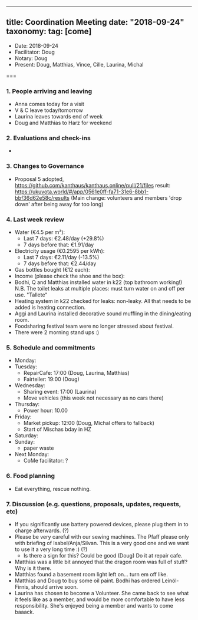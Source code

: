 
---
title: Coordination Meeting
date: "2018-09-24"
taxonomy:
    tag: [come]
---

<!--
Hello facilitator/notary! Thank you for your services. Here is some advice for facilitating coordination meetings:
  - Prepare the meeting a bit beforehand (find out about evaluations, gas, electricity and water usages, waste collections, income, scheduled events). You can ask others to assist you.
  - Notify people 10 minutes before the meeting starts. (Watching the clock is not super fun, people will be grateful if you do it for them.)
  - Start at 10:00 sharp, or earlier if everyone is there. (Waiting is time-wasting, be a time-saver!)
  - If you don't want to take notes yourself ask someone else to take care of that. (This pad can easily be used to read from and write in simultaneously.)
  - Go through the ordered points in order, even if nothing has changed. (They are arranged to try and get the most relevant information to most people.)
  - Feel welcome to moderate conversation if off-topic or too detailed. (Are listeners interested? Are speakers satisfied? Can you identify a sub-group?)
  - Try to finish the meeting before 11:00. (There is always more to talk about and it's important for people to know that CoMes don't take forever.)
  - Leave the room once the meeting has ended. (This sends a clear signal to everyone else that they can also leave and get on with their day.)
  - Take care that the meeting minutes will be put to kanthaus.online. (If you don't know how to do it, ask someone to help you with it. But do it today!)
  - As soon as the minutes are online, empty the pad from all irrelevant things and get it ready for the next facilitator. (Only keep regular events such as CoMe, power hour, regular food pickups and such. Move the counter figures from 'last 7 days' to '7 days before that' and adjust the date to next week.)
  - Please indent list points with a double-space, not a tab-space: the pad has a bug when rendering markdown, adding extra lines. The resulting web-page looks spacey... not in a good way.
  - Have fun!
-->

- Date: 2018-09-24
- Facilitator: Doug
- Notary: Doug
- Present: Doug, Matthias, Vince, Cille, Laurina, Michal

===

### 1. People arriving and leaving
- Anna comes today for a visit
- V & C leave today/tomorrow
- Laurina leaves towards end of week
- Doug and Matthias to Harz for weekend

### 2. Evaluations and check-ins <!-- press the play button on https://gitlab.com/kanthaus/kanthaus-private/pipeline_schedules and it will print to #kanthaus-residence -->
-

### 3. Changes to Governance
- Proposal 5 adopted, https://github.com/kanthaus/kanthaus.online/pull/21/files result: https://ukuvota.world/#/app/0561e0ff-fa71-31e6-8bb1-bbf36d62e58c/results (Main change: volunteers and members 'drop down' after being away for too long)

### 4. Last week review
- Water (€4.5 per m³):
  - Last 7 days: €2.48/day (+29.8%)
  - 7 days before that: €1.91/day
- Electricity usage (€0.2595 per kWh): <!-- https://grafana.yunity.org -->
  - Last 7 days: €2.11/day (-13.5%)
  - 7 days before that: €2.44/day
- Gas bottles bought (€12 each):
- Income (please check the shoe and the box):
- Bodhi, Q and Matthias installed water in k22 (top bathroom working!) N.B. The toilet leaks at multiple places: must turn water on and off per use. "Tallete"
- Heating system in k22 checked for leaks: non-leaky. All that needs to be added is heating connection.
- Aggi and Laurina installed decorative sound muffling in the dining/eating room.
- Foodsharing festival team were no longer stressed about festival.
- There were 2 morning stand ups :)

### 5. Schedule and commitments <!-- https://cloud.kanthaus.online/apps/calendar/ -->
- Monday:
- Tuesday:
  - RepairCafe: 17:00 (Doug, Laurina, Matthias)
  - Fairteiler: 19:00 (Doug)
- Wednesday:
  - Sharing event: 17:00 (Laurina)
  - Move vehicles (this week not necessary as no cars there)
- Thursday:
  - Power hour: 10.00
- Friday:
  - Market pickup: 12:00 (Doug, Michal offers to fallback)
  - Start of Mischas bday in HZ
- Saturday:
- Sunday: 
  - paper waste
- Next Monday:
  - CoMe facilitator: ?

### 6. Food planning
- Eat everything, rescue nothing.

### 7. Discussion (e.g. questions, proposals, updates, requests, etc)
- If you significantly use battery powered devices, please plug them in to charge afterwards. (?)
- Please be very careful with our sewing machines. The Pfaff please only with briefing of Isabel/Anja/Silvan. This is a very good one and we want to use it a very long time :) (?)
  - Is there a sign for this? Could be good (Doug) Do it at repair cafe.
- Matthias was a little bit annoyed that the dragon room was full of stuff? Why is it there.
- Matthias found a basement room light left on... turn em off like.
- Matthias and Doug to buy some oil paint. Bodhi has ordered Leinöl-Firnis, should arrive soon.
- Laurina has chosen to become a Volunteer. She came back to see what it feels like as a member, and would be more comfortable to have less responsibility. She's enjoyed being a member and wants to come baaack.

